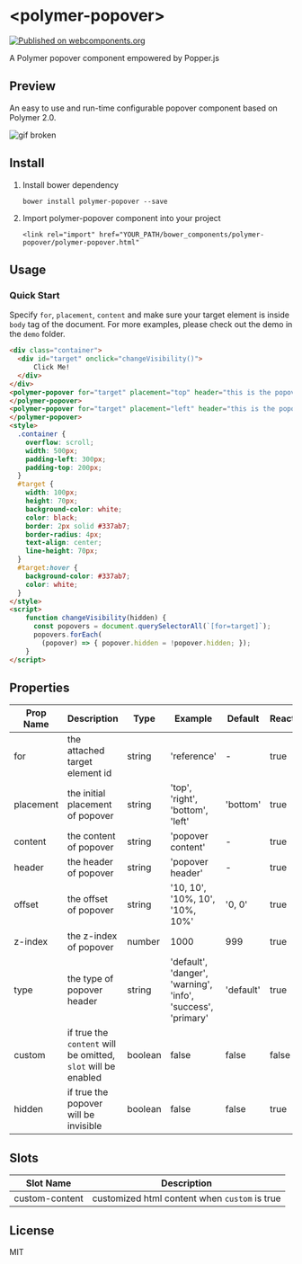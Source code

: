 # \<polymer-popover\>
[![Published on webcomponents.org](https://img.shields.io/badge/webcomponents.org-published-blue.svg)](https://www.webcomponents.org/element/yuanfux/polymer-popover)

A Polymer popover component empowered by Popper.js

## Preview
An easy to use and run-time configurable popover component based on Polymer 2.0.

![gif broken](https://drive.google.com/uc?id=119jxrSGKR4FqHORDuBFiri3W4qDIV1Nx "polymer-popover-demo")

## Install
1. Install bower dependency

   `bower install polymer-popover --save`

2. Import polymer-popover component into your project

   `<link rel="import" href="YOUR_PATH/bower_components/polymer-popover/polymer-popover.html"`

## Usage
### Quick Start
Specify `for`, `placement`, `content` and make sure your target element is inside `body` tag of the document. For more examples, please check out the demo in the `demo` folder.
<!--
```
<custom-element-demo>
  <template>
    <link rel="import" href="polymer-popover.html">
    <next-code-block></next-code-block>
  </template>
</custom-element-demo>
```
-->
```html
<div class="container">
  <div id="target" onclick="changeVisibility()">
      Click Me!
  </div>
</div>
<polymer-popover for="target" placement="top" header="this is the popover header" content="This is the popover content" type="danger">
</polymer-popover>
<polymer-popover for="target" placement="left" header="this is the popover header" content="This is the popover content" type="primary">
</polymer-popover>
<style>
  .container {
    overflow: scroll;
    width: 500px;
    padding-left: 300px;
    padding-top: 200px;
  }
  #target {
    width: 100px;
    height: 70px;
    background-color: white; 
    color: black; 
    border: 2px solid #337ab7;
    border-radius: 4px;
    text-align: center;
    line-height: 70px;
  }
  #target:hover {
    background-color: #337ab7;
    color: white;
  }
</style>
<script>
    function changeVisibility(hidden) {
      const popovers = document.querySelectorAll(`[for=target]`);
      popovers.forEach(
        (popover) => { popover.hidden = !popover.hidden; });
    }
</script>
```

## Properties

Prop Name | Description | Type | Example | Default | Reactive
--- | --- | --- | --- | --- | ---
for | the attached target element id | string | 'reference' | - | true
placement | the initial placement of popover | string | 'top', 'right', 'bottom', 'left' | 'bottom' | true
content | the content of popover | string | 'popover content' | - | true
header | the header of popover | string | 'popover header' | - | true
offset | the offset of popover | string | '10, 10', '10%, 10', '10%, 10%' | '0, 0' | true
z-index | the z-index of popover | number | 1000 | 999 | true
type | the type of popover header | string | 'default', 'danger', 'warning', 'info', 'success', 'primary' | 'default' | true
custom | if true the `content` will be omitted, `slot` will be enabled | boolean | false | false | false
hidden | if true the popover will be invisible | boolean | false | false | true

## Slots

Slot Name | Description
--- | --- 
custom-content |  customized html content when `custom` is true  

## License
MIT
